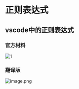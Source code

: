 # 正则表达式

## vscode中的正则表达式

### 官方材料

![1](https://i.loli.net/2021/01/16/9vjY8GDxWOK5aBe.jpg)

### 翻译版

![image.png](https://i.loli.net/2021/01/16/VkMnyHPDlRuz4sT.png)
